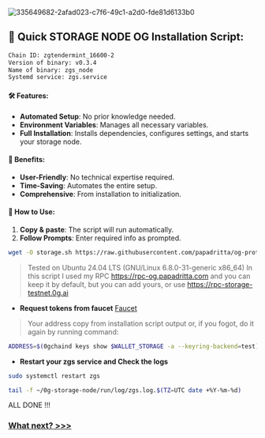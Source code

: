 ![335649682-2afad023-c7f6-49c1-a2d0-fde81d6133b0](https://github.com/papadritta/og-protocol-services/assets/90826754/2149ee59-7b31-4896-adb1-175013b0b4a1)
## 🚀 Quick STORAGE NODE OG Installation Script:
```bash
Chain ID: zgtendermint_16600-2
Version of binary: v0.3.4
Name of binary: zgs_node
Systemd service: zgs.service
```
#### 🛠️ Features:
- **Automated Setup**: No prior knowledge needed.
- **Environment Variables**: Manages all necessary variables.
- **Full Installation**: Installs dependencies, configures settings, and starts your storage node.

#### 🌟 Benefits:
- **User-Friendly**: No technical expertise required.
- **Time-Saving**: Automates the entire setup.
- **Comprehensive**: From installation to initialization.

#### 📝 How to Use:
1. **Copy & paste**: The script will run automatically.
2. **Follow Prompts**: Enter required info as prompted.

```bash
wget -O storage.sh https://raw.githubusercontent.com/papadritta/og-protocol-services/main/scripts/storage.sh && chmod +x storage.sh && ./storage.sh
```
>Tested on Ubuntu 24.04 LTS (GNU/Linux 6.8.0-31-generic x86_64)
>In this script I used my RPC https://rpc-og.papadritta.com and you can keep it by default, but you can add yours, or use https://rpc-storage-testnet.0g.ai

- **Request tokens from faucet** [Faucet](https://faucet.0g.ai)
>Your address copy from installation script output or, if you fogot, do it again by running command:
```bash
ADDRESS=$(0gchaind keys show $WALLET_STORAGE -a --keyring-backend=test) && HEX_ADDRESS=$(0gchaind debug addr $ADDRESS | awk '/hex/ {print $3}') && [ -n "$HEX_ADDRESS" ] && echo "ADDRESS_FOR_FAUCET: 0x$HEX_ADDRESS"
```
- **Restart your zgs service and Check the logs**
```bash
sudo systemctl restart zgs
```
```bash
tail -f ~/0g-storage-node/run/log/zgs.log.$(TZ=UTC date +%Y-%m-%d)
```
ALL DONE !!!

### [What next? >>>](/box/kv.md)